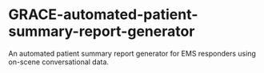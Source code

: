 # GRACE-automated-patient-summary-report-generator
An automated patient summary report generator for EMS responders using on-scene conversational data.

